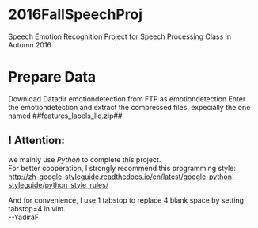 # 2016FallSpeechProj
Speech Emotion Recognition Project for Speech Processing Class in Autumn 2016

# Prepare Data
Download Datadir emotiondetection from FTP as emotiondetection
Enter the emotiondetection and extract the compressed files, expecially the one named ##features_labels_lld.zip##

! Attention:
--------------------------------------------------
we mainly use $Python$ to complete this project.  
For better cooperation, I strongly recommend this programming style:  
http://zh-google-styleguide.readthedocs.io/en/latest/google-python-styleguide/python_style_rules/  

And for convenience, I use 1 tabstop to replace 4 blank space by setting tabstop=4 in vim.  
--YadiraF  

